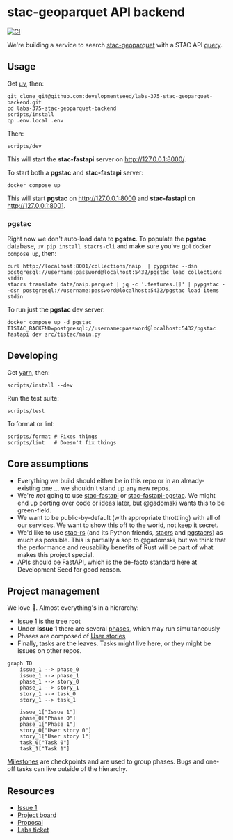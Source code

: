 # stac-geoparquet API backend

[![CI](https://github.com/developmentseed/labs-375-stac-geoparquet-backend/actions/workflows/ci.yml/badge.svg)](https://github.com/developmentseed/labs-375-stac-geoparquet-backend/actions/workflows/ci.yml)

We're building a service to search [stac-geoparquet](https://github.com/stac-utils/stac-geoparquet) with a STAC API [query](https://api.stacspec.org/v1.0.0/item-search/).

## Usage

Get [uv](https://docs.astral.sh/uv/getting-started/installation/), then:

```shell
git clone git@github.com:developmentseed/labs-375-stac-geoparquet-backend.git
cd labs-375-stac-geoparquet-backend
scripts/install
cp .env.local .env
```

Then:

```shell
scripts/dev
```

This will start the **stac-fastapi** server on <http://127.0.0.1:8000/>.

To start both a **pgstac** and **stac-fastapi** server:

```shell
docker compose up
```

This will start **pgstac** on <http://127.0.0.1:8000> and **stac-fastapi** on <http://127.0.0.1:8001>.

### **pgstac**

Right now we don't auto-load data to **pgstac**.
To populate the **pgstac** database, `uv pip install stacrs-cli` and make sure you've got `docker compose up`, then:

```shell
curl http://localhost:8001/collections/naip  | pypgstac --dsn postgresql://username:password@localhost:5432/pgstac load collections stdin
stacrs translate data/naip.parquet | jq -c '.features.[]' | pypgstac --dsn postgresql://username:password@localhost:5432/pgstac load items stdin
```

To run just the **pgstac** dev server:

```shell
docker compose up -d pgstac
TISTAC_BACKEND=postgresql://username:password@localhost:5432/pgstac fastapi dev src/tistac/main.py
```

## Developing

Get [yarn](https://yarnpkg.com/getting-started/install), then:

```shell
scripts/install --dev
```

Run the test suite:

```shell
scripts/test
```

To format or lint:

```shell
scripts/format # Fixes things
scripts/lint   # Doesn't fix things
```

## Core assumptions

- Everything we build should either be in this repo or in an already-existing one ... we shouldn't stand up any new repos.
- We're _not_ going to use [stac-fastapi](https://github.com/stac-utils/stac-fastapi) or [stac-fastapi-pgstac](https://github.com/stac-utils/stac-fastapi-pgstac).
  We might end up porting over code or ideas later, but @gadomski wants this to be green-field.
- We want to be public-by-default (with appropriate throttling) with all of our services.
  We want to show this off to the world, not keep it secret.
- We'd like to use [stac-rs](https://github.com/stac-utils/stac-rs) (and its Python friends, [stacrs](https://github.com/gadomski/stacrs) and [pgstacrs](https://github.com/stac-utils/pgstacrs)) as much as possible.
  This is partially a sop to @gadomski, but we think that the performance and reusability benefits of Rust will be part of what makes this project special.
- APIs should be FastAPI, which is the de-facto standard here at Development Seed for good reason.

## Project management

We love 🌳.
Almost everything's in a hierarchy:

- [Issue 1](https://github.com/developmentseed/labs-375-stac-geoparquet-backend/issues/6) is the tree root
- Under **Issue 1** there are several [phases](https://github.com/orgs/developmentseed/projects/140/views/1), which may run simultaneously
- Phases are composed of [User stories](https://github.com/developmentseed/labs-375-stac-geoparquet-backend/issues?q=is%3Aissue%20label%3A%22user%20story%22)
- Finally, tasks are the leaves.
  Tasks might live here, or they might be issues on other repos.

```mermaid
graph TD
    issue_1 --> phase_0
    issue_1 --> phase_1
    phase_1 --> story_0
    phase_1 --> story_1
    story_1 --> task_0
    story_1 --> task_1

    issue_1["Issue 1"]
    phase_0["Phase 0"]
    phase_1["Phase 1"]
    story_0["User story 0"]
    story_1["User story 1"]
    task_0["Task 0"]
    task_1["Task 1"]
```

[Milestones](https://github.com/developmentseed/labs-375-stac-geoparquet-backend/milestones) are checkpoints and are used to group phases.
Bugs and one-off tasks can live outside of the hierarchy.

## Resources

- [Issue 1](https://github.com/developmentseed/labs-375-stac-geoparquet-backend/issues/6)
- [Project board](https://github.com/orgs/developmentseed/projects/140)
- [Proposal](https://docs.google.com/document/d/1xq3j5z2PT5HXHyFPCQFPplVnGHMeFWfjnp3wmp_kv24/edit?tab=t.0#heading=h.93utyws5dnx2)
- [Labs ticket](https://github.com/developmentseed/labs/issues/375)
